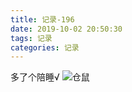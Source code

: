 ```yaml
---
title: 记录-196
date: 2019-10-02 20:50:30
tags: 记录
categories: 记录
---
```

多了个陪睡√
![仓鼠](/img/记录196-1.jpg)
